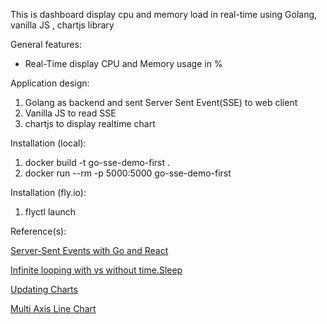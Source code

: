 
This is dashboard display cpu and memory load in real-time using Golang, vanilla JS , chartjs library

General features:

- Real-Time display CPU and Memory usage in %

Application design:

1. Golang as backend and sent Server Sent Event(SSE) to web client
2. Vanilla JS to read SSE
3. chartjs to display realtime chart

Installation (local):

1. docker build -t go-sse-demo-first .
2. docker run --rm -p 5000:5000 go-sse-demo-first

Installation (fly.io):

1. flyctl launch

Reference(s):

[Server-Sent Events with Go and React](https://articles.wesionary.team/server-sent-events-with-go-and-react-76df101a3efe)

[Infinite looping with vs without time.Sleep](https://stackoverflow.com/questions/55858835/infinite-looping-with-vs-without-time-sleep)

[Updating Charts](https://www.chartjs.org/docs/latest/developers/updates.html)

[Multi Axis Line Chart](https://www.chartjs.org/docs/latest/samples/line/multi-axis.html)
